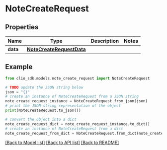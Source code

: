 # NoteCreateRequest


## Properties

Name | Type | Description | Notes
------------ | ------------- | ------------- | -------------
**data** | [**NoteCreateRequestData**](NoteCreateRequestData.md) |  | 

## Example

```python
from clio_sdk.models.note_create_request import NoteCreateRequest

# TODO update the JSON string below
json = "{}"
# create an instance of NoteCreateRequest from a JSON string
note_create_request_instance = NoteCreateRequest.from_json(json)
# print the JSON string representation of the object
print(NoteCreateRequest.to_json())

# convert the object into a dict
note_create_request_dict = note_create_request_instance.to_dict()
# create an instance of NoteCreateRequest from a dict
note_create_request_from_dict = NoteCreateRequest.from_dict(note_create_request_dict)
```
[[Back to Model list]](../README.md#documentation-for-models) [[Back to API list]](../README.md#documentation-for-api-endpoints) [[Back to README]](../README.md)


